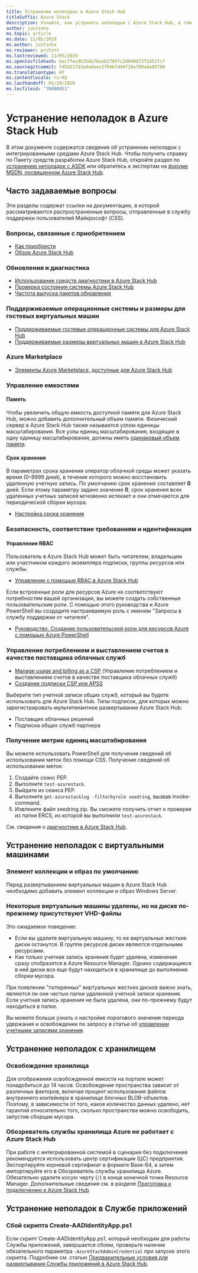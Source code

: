 ```yaml
---
title: Устранение неполадок в Azure Stack Hub
titleSuffix: Azure Stack
description: Узнайте, как устранять неполадки с Azure Stack Hub, в том числе проблемы с виртуальными машинами, хранилищем и Службой приложений.
author: justinha
ms.topic: article
ms.date: 11/05/2019
ms.author: justinha
ms.reviewer: prchint
ms.lastreviewed: 11/05/2019
ms.openlocfilehash: bacffec0b3bda76eab27097c2d090df371d51fcf
ms.sourcegitcommit: fd5d217d3a8adeec2f04b74d4728e709a4a95790
ms.translationtype: HT
ms.contentlocale: ru-RU
ms.lasthandoff: 01/29/2020
ms.locfileid: "76880851"
---
```

# <a name="troubleshoot-issues-in-azure-stack-hub"></a>Устранение неполадок в Azure Stack Hub

В этом документе содержатся сведения об устранении неполадок с интегрированными средами Azure Stack Hub. Чтобы получить справку по Пакету средств разработки Azure Stack Hub, откройте раздел по [устранению неполадок с ASDK](../asdk/asdk-troubleshooting.md) или обратитесь к экспертам на [форуме MSDN, посвященном Azure Stack Hub](https://social.msdn.microsoft.com/Forums/azure/home?forum=azurestack).

## <a name="frequently-asked-questions"></a>Часто задаваемые вопросы

Эти разделы содержат ссылки на документацию, в которой рассматриваются распространенные вопросы, отправленные в службу поддержки пользователей Майкрософт (CSS).

### <a name="purchase-considerations"></a>Вопросы, связанные с приобретением

* [Как приобрести](https://azure.microsoft.com/overview/azure-stack/how-to-buy/)
* [Обзор Azure Stack Hub](azure-stack-overview.md)

### <a name="updates-and-diagnostics"></a>Обновления и диагностика

* [Использование средств диагностики в Azure Stack Hub](azure-stack-diagnostics.md)
* [Проверка состояния системы Azure Stack Hub](azure-stack-diagnostic-test.md)
* [Частота выпуска пакетов обновления](azure-stack-servicing-policy.md#update-package-release-cadence)

### <a name="supported-operating-systems-and-sizes-for-guest-vms"></a>Поддерживаемые операционные системы и размеры для гостевых виртуальных машин

* [Поддерживаемые гостевые операционные системы для Azure Stack Hub](azure-stack-supported-os.md)
* [Поддерживаемые размеры виртуальных машин в Azure Stack Hub](../user/azure-stack-vm-sizes.md)

### <a name="azure-marketplace"></a>Azure Marketplace

* [Элементы Azure Marketplace, доступные для Azure Stack Hub](azure-stack-marketplace-azure-items.md)

### <a name="manage-capacity"></a>Управление емкостями

#### <a name="memory"></a>Память

Чтобы увеличить общую емкость доступной памяти для Azure Stack Hub, можно добавить дополнительный объем памяти. Физический сервер в Azure Stack Hub также называется узлом единицы масштабирования. Все узлы единиц масштабирования, входящие в одну единицу масштабирования, должны иметь [одинаковый объем памяти](azure-stack-manage-storage-physical-memory-capacity.md).

#### <a name="retention-period"></a>Срок хранения

В параметрах срока хранения оператор облачной среды может указать время (0–9999 дней), в течение которого можно восстановить удаленную учетную запись. По умолчанию срок хранения составляет **0** дней. Если этому параметру задано значение **0**, срок хранения всех удаленных учетных записей мгновенно истекает и они отмечаются для периодической сборки мусора.

* [Настройка срока хранения](azure-stack-manage-storage-accounts.md#set-the-retention-period)

### <a name="security-compliance-and-identity"></a>Безопасность, соответствие требованиям и идентификация  

#### <a name="manage-rbac"></a>Управление RBAC

Пользователь в Azure Stack Hub может быть читателем, владельцем или участником каждого экземпляра подписки, группы ресурсов или службы.

* [Управление с помощью RBAC в Azure Stack Hub](azure-stack-manage-permissions.md)

Если встроенные роли для ресурсов Azure не соответствуют потребностям вашей организации, вы можете создать собственные пользовательские роли. С помощью этого руководства и Azure PowerShell вы создадите настраиваемую роль с именем "Запросы в службу поддержки от читателя".

* [Руководство. Создание пользовательской роли для ресурсов Azure с помощью Azure PowerShell](https://docs.microsoft.com/azure/role-based-access-control/tutorial-custom-role-powershell)

### <a name="manage-usage-and-billing-as-a-csp"></a>Управление потреблением и выставлением счетов в качестве поставщика облачных служб

* [Manage usage and billing as a CSP](azure-stack-add-manage-billing-as-a-csp.md#create-a-csp-or-apss-subscription) (Управление потреблением и выставлением счетов в качестве поставщика облачных служб)
* [Создание подписки CSP или APSS](azure-stack-add-manage-billing-as-a-csp.md#create-a-csp-or-apss-subscription)

Выберите тип учетной записи общих служб, который вы будете использовать для Azure Stack Hub. Типы подписок, для которых можно зарегистрировать мультитенантное развертывание Azure Stack Hub:

* Поставщик облачных решений
* Подписка общих служб партнера

### <a name="get-scale-unit-metrics"></a>Получение метрик единиц масштабирования

Вы можете использовать PowerShell для получения сведений об использовании меток без помощи CSS. Получение сведений об использовании меток:

1. Создайте сеанс PEP.
2. Выполните `test-azurestack`.
3. Выйдите из сеанса PEP.
4. Выполните `get-azurestacklog -filterbyrole seedring`, вызвав invoke-command.
5. Извлеките файл seedring.zip. Вы сможете получить отчет о проверке из папки ERCS, из которой вы выполнили `test-azurestack`.

См. сведения о [диагностике в Azure Stack Hub](azure-stack-configure-on-demand-diagnostic-log-collection.md#use-the-privileged-endpoint-pep-to-collect-diagnostic-logs).

## <a name="troubleshoot-virtual-machines-vms"></a>Устранение неполадок с виртуальными машинами

### <a name="default-image-and-gallery-item"></a>Элемент коллекции и образ по умолчанию

Перед развертыванием виртуальных машин в Azure Stack Hub необходимо добавить элемент коллекции и образ Windows Server.

### <a name="ive-deleted-some-vms-but-still-see-the-vhd-files-on-disk"></a>Некоторые виртуальные машины удалены, но на диске по-прежнему присутствуют VHD-файлы

Это ожидаемое поведение:

* Если вы удалите виртуальную машину, то ее виртуальные жесткие диски останутся. В группе ресурсов диски являются отдельными ресурсами.
* Как только учетная запись хранения будет удалена, изменения сразу отобразятся в Azure Resource Manager. Однако содержащиеся в ней диски все еще будут находиться в хранилище до выполнения сборки мусора.

При появлении "потерянных" виртуальных жестких дисков важно знать, являются ли они частью папки удаленной учетной записи хранения. Если учетная запись хранения не была удалена, они по-прежнему будут находиться в папке.

Вы можете больше узнать о настройке порогового значения периода удержания и освобождении по запросу в статье об [управлении учетными записями хранения](azure-stack-manage-storage-accounts.md).

## <a name="troubleshoot-storage"></a>Устранение неполадок с хранилищем

### <a name="storage-reclamation"></a>Освобождение хранилища

Для отображения освобожденной емкости на портале может понадобиться до 14 часов. Освобождение пространства зависит от различных факторов, включая процент использования файлов внутреннего контейнера в хранилище блочных BLOB-объектов. Поэтому, в зависимости от того, какое количество данных удалено, нет гарантий относительно того, сколько пространства можно освободить, запустив сборщик мусора.

### <a name="azure-storage-explorer-not-working-with-azure-stack-hub"></a>Обозреватель службы хранилища Azure не работает с Azure Stack Hub

При работе с интегрированной системой в сценарии без подключения рекомендуется использовать центр сертификации (ЦС) предприятия. Экспортируйте корневой сертификат в формате Base-64, а затем импортируйте его в Обозреватель службы хранилища Azure. Обязательно удалите косую черту (`/`) в конце конечной точки Resource Manager. Дополнительные сведения см. в разделе [Подготовка к подключению к Azure Stack Hub](https://docs.microsoft.com/azure-stack/user/azure-stack-storage-connect-se#prepare-for-connecting-to-azure-stack).

## <a name="troubleshooting-app-service"></a>Устранение неполадок в Службе приложений

### <a name="create-aadidentityappps1-script-fails"></a>Сбой скрипта Create-AADIdentityApp.ps1

Если скрипт Create-AADIdentityApp.ps1, который необходим для работы Службы приложений, завершается сбоем, проверьте наличие обязательного параметра `-AzureStackAdminCredential` при запуске этого скрипта. Подробнее см. статью [Предварительные условия для развертывания Службы приложений в Azure Stack Hub](azure-stack-app-service-before-you-get-started.md#create-an-azure-active-directory-app).
